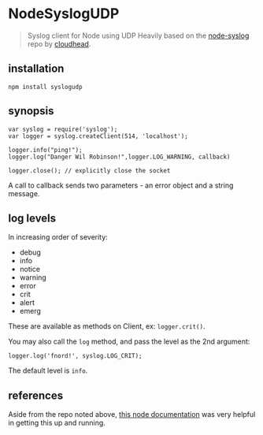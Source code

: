 NodeSyslogUDP
=============

>Syslog client for Node using UDP
>Heavily based on the [node-syslog](https://github.com/cloudhead/node-syslog) repo by [cloudhead](https://github.com/cloudhead).

installation
------------

    npm install syslogudp

synopsis
--------
    
    var syslog = require('syslog');
    var logger = syslog.createClient(514, 'localhost');

    logger.info("ping!");
    logger.log("Danger Wil Robinson!",logger.LOG_WARNING, callback)

    logger.close(); // explicitly close the socket

A call to callback sends two parameters - an error object and a string message.

log levels
----------

In increasing order of severity:

- debug
- info
- notice
- warning
- error
- crit
- alert
- emerg

These are available as methods on Client, ex: `logger.crit()`.

You may also call the `log` method, and pass the level as the 2nd argument:

    logger.log('fnord!', syslog.LOG_CRIT);

The default level is `info`.

references
----------

Aside from the repo noted above, [this node documentation](http://nodejs.org/api/dgram.html) was very helpful in getting this up and running.

